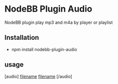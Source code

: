 # NodeBB Plugin Audio

NodeBB plugin play mp3 and m4a by player or playlist

## Installation

- npm install nodebb-plugin-audio

## usage

[audio]
[filename](url.mp3) [filename](url.mp3)
[/audio]